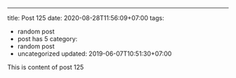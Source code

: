 ---
title: Post 125
date: 2020-08-28T11:56:09+07:00
tags:
  - random post
  - post has 5
category:
  - random post
  - uncategorized
updated: 2019-06-07T10:51:30+07:00

This is content of post 125